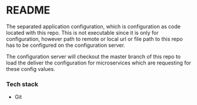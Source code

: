 # README #

The separated application configuration, which is configuration as code located with this repo. This is not executable since it is only for configuration, however path to remote or local url or file path to this repo has to be configured on the configuration server. 

The configuration server will checkout the master branch of this repo to load the deliver the configuration for microservices which are requesting for these config values. 

### Tech stack ###

- Git

